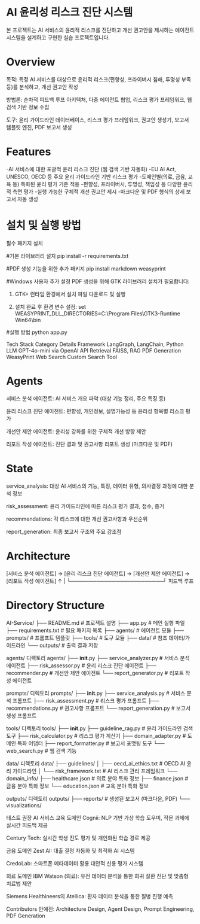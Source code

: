 # AI 윤리성 리스크 진단 시스템
본 프로젝트는 AI 서비스의 윤리적 리스크를 진단하고 개선 권고안을 제시하는 에이전트 시스템을 설계하고 구현한 실습 프로젝트입니다.

# Overview
목적: 특정 AI 서비스를 대상으로 윤리적 리스크(편향성, 프라이버시 침해, 투명성 부족 등)를 분석하고, 개선 권고안 작성

방법론: 순차적 피드백 루프 아키텍처, 다중 에이전트 협업, 리스크 평가 프레임워크, 웹 검색 기반 정보 수집

도구: 윤리 가이드라인 데이터베이스, 리스크 평가 프레임워크, 권고안 생성기, 보고서 템플릿 엔진, PDF 보고서 생성

# Features
-AI 서비스에 대한 포괄적 윤리 리스크 진단 (웹 검색 기반 자동화)
-EU AI Act, UNESCO, OECD 등 주요 윤리 가이드라인 기반 리스크 평가
-도메인별(의료, 금융, 교육 등) 특화된 윤리 평가 기준 적용
-편향성, 프라이버시, 투명성, 책임성 등 다양한 윤리적 측면 평가
-실행 가능한 구체적 개선 권고안 제시
-마크다운 및 PDF 형식의 상세 보고서 자동 생성

# 설치 및 실행 방법
필수 패키지 설치

#기본 라이브러리 설치
pip install -r requirements.txt

#PDF 생성 기능을 위한 추가 패키지
pip install markdown weasyprint

#Windows 사용자 추가 설정
PDF 생성을 위해 GTK 라이브러리 설치가 필요합니다:

1. GTK+ 런타임 환경에서 설치 파일 다운로드 및 실행

2. 설치 완료 후 환경 변수 설정:
set WEASYPRINT_DLL_DIRECTORIES=C:\Program Files\GTK3-Runtime Win64\bin

#실행 방법
python app.py


Tech Stack
Category	Details
Framework	LangGraph, LangChain, Python
LLM	GPT-4o-mini via OpenAI API
Retrieval	FAISS, RAG
PDF Generation	WeasyPrint
Web Search	Custom Search Tool



# Agents
서비스 분석 에이전트: AI 서비스 개요 파악 (대상 기능 정리, 주요 특징 등)

윤리 리스크 진단 에이전트: 편향성, 개인정보, 설명가능성 등 윤리성 항목별 리스크 평가

개선안 제안 에이전트: 윤리성 강화를 위한 구체적 개선 방향 제안

리포트 작성 에이전트: 진단 결과 및 권고사항 리포트 생성 (마크다운 및 PDF)

# State
service_analysis: 대상 AI 서비스의 기능, 특징, 데이터 유형, 의사결정 과정에 대한 분석 정보

risk_assessment: 윤리 가이드라인에 따른 리스크 평가 결과, 점수, 증거

recommendations: 각 리스크에 대한 개선 권고사항과 우선순위

report_generation: 최종 보고서 구조와 주요 강조점

# Architecture

[서비스 분석 에이전트] → [윤리 리스크 진단 에이전트] → [개선안 제안 에이전트] → [리포트 작성 에이전트]
          ↑                         |
          └─────────────────────────┘
                 피드백 루프
# Directory Structure

AI-Service/
├── README.md                # 프로젝트 설명
├── app.py                   # 메인 실행 파일
├── requirements.txt         # 필요 패키지 목록
├── agents/                  # 에이전트 모듈
├── prompts/                 # 프롬프트 템플릿
├── tools/                   # 도구 모듈
├── data/                    # 참조 데이터/가이드라인
└── outputs/                 # 출력 결과 저장

agents/ 디렉토리
agents/
├── __init__.py
├── service_analyzer.py      # 서비스 분석 에이전트
├── risk_assessor.py         # 윤리 리스크 진단 에이전트
├── recommender.py           # 개선안 제안 에이전트
└── report_generator.py      # 리포트 작성 에이전트

prompts/ 디렉토리
prompts/
├── __init__.py
├── service_analysis.py      # 서비스 분석 프롬프트
├── risk_assessment.py       # 리스크 평가 프롬프트
├── recommendations.py       # 권고사항 프롬프트
└── report_generation.py     # 보고서 생성 프롬프트

tools/ 디렉토리
tools/
├── __init__.py
├── guideline_rag.py         # 윤리 가이드라인 검색 도구
├── risk_calculator.py       # 리스크 평가 계산기
├── domain_adapter.py        # 도메인 특화 어댑터
├── report_formatter.py      # 보고서 포맷팅 도구
└── web_search.py            # 웹 검색 기능

data/ 디렉토리
data/
├── guidelines/
│   ├── oecd_ai_ethics.txt   # OECD AI 윤리 가이드라인
│   └── risk_framework.txt   # AI 리스크 관리 프레임워크
└── domain_info/
    ├── healthcare.json      # 의료 분야 특화 정보
    ├── finance.json         # 금융 분야 특화 정보
    └── education.json       # 교육 분야 특화 정보

outputs/ 디렉토리
outputs/
├── reports/                 # 생성된 보고서 (마크다운, PDF)
└── visualizations/          

테스트 권장 AI 서비스
교육 도메인
Cognii: NLP 기반 가상 학습 도우미, 작문 과제에 실시간 피드백 제공

Century Tech: 실시간 학생 진도 평가 및 개인화된 학습 경로 제공

금융 도메인
Zest AI: 대출 결정 자동화 및 최적화 AI 시스템

CredoLab: 스마트폰 메타데이터 활용 대안적 신용 평가 시스템

의료 도메인
IBM Watson (의료): 유전 데이터 분석을 통한 희귀 질환 진단 및 맞춤형 치료법 제안

Siemens Healthineers의 Atellica: 환자 데이터 분석을 통한 질병 진행 예측

Contributors
안예진: Architecture Design, Agent Design, Prompt Engineering, PDF Generation